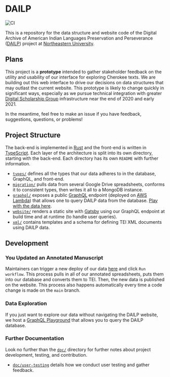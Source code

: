 # DAILP

![CI](https://github.com/NEU-DSG/dailp-encoding/workflows/CI/badge.svg)

This is a repository for the data structure and website code of the Digital Archive of American Indian Languages Preservation and Perseverance ([DAILP](https://dailp.northeastern.edu)) project at [Northeastern University](https://northeastern.edu).

## Plans

This project is a **prototype** intended to gather stakeholder feedback on the utility and usability of our interface for exploring Cherokee texts.
We are building out this web interface to drive our decisions on data structures that may outlast the current website.
This prototype is likely to change quickly in significant ways, especially as we pursue technical integration with greater [Digital Scholarship Group](https://dsg.northeastern.edu/) infrastructure near the end of 2020 and early 2021.

In the meantime, feel free to make an issue if you have feedback, suggestions, questions, or problems!

## Project Structure

The back-end is implemented in [Rust](https://rust-lang.org) and the front-end is written in [TypeScript](https://www.typescriptlang.org/).
Each layer of the architecture is split into its own directory, starting with the back-end.
Each directory has its own `README` with further information.

- [`types/`](types) defines all the types that our data adheres to in the database, GraphQL, and front-end.
- [`migration/`](migration) pulls data from several Google Drive spreadsheets, conforms it to consistent types, then writes it all to a MongoDB instance.
- [`graphql/`](graphql) exposes a public [GraphQL](https://graphql.org/) endpoint (deployed on [AWS Lambda](https://aws.amazon.com/lambda/)) that allows one to query DAILP data from the database.
  [Play with the data here](https://dailp.northeastern.edu/graphql).
- [`website/`](website) renders a static site with [Gatsby](https://gatsbyjs.org/) using our GraphQL endpoint at build time and at runtime (to handle user queries).
- [`xml/`](xml) contains templates and a schema for defining TEI XML documents using DAILP data.

## Development

### You Updated an Annotated Manuscript

Maintainers can trigger a new deploy of our data [here](https://github.com/NEU-DSG/dailp-encoding/actions?query=workflow%3ACI) and click `Run workflow`.
This process pulls in all of our annotated spreadsheets, puts them into our database and converts them to TEI.
Then, the new data is published on the website.
This process also happens automatically every time a code change is made on the `main` branch.

### Data Exploration

If you just want to explore our data without navigating the DAILP website, we host a [GraphQL Playground](https://dailp.northeastern.edu/graphql) that allows you to query the DAILP database.

### Further Documentation

Look no further than the [`doc/`](doc) directory for further notes about project development, testing, and contribution.

- [`doc/user-testing`](doc/user-testing.md) details how we conduct user testing and gather feedback.
